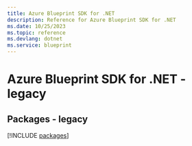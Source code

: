 ```yaml
---
title: Azure Blueprint SDK for .NET
description: Reference for Azure Blueprint SDK for .NET
ms.date: 10/25/2023
ms.topic: reference
ms.devlang: dotnet
ms.service: blueprint
---
```

# Azure Blueprint SDK for .NET - legacy
## Packages - legacy
[!INCLUDE [packages](blueprint-index.md)]